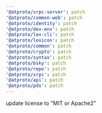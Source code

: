 ```yaml
---
'@atproto/xrpc-server': patch
'@atproto/common-web': patch
'@atproto/identity': patch
'@atproto/dev-env': patch
'@atproto/lex-cli': patch
'@atproto/lexicon': patch
'@atproto/common': patch
'@atproto/crypto': patch
'@atproto/syntax': patch
'@atproto/bsky': patch
'@atproto/repo': patch
'@atproto/xrpc': patch
'@atproto/api': patch
'@atproto/pds': patch
---
```


update license to "MIT or Apache2"
